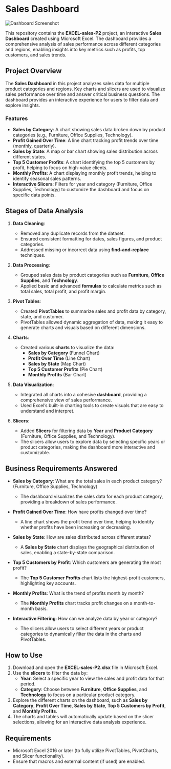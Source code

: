 # Sales Dashboard

![Dashboard Screenshot](path-to-your-screenshot.png)

This repository contains the **EXCEL-sales-P2** project, an interactive **Sales Dashboard** created using Microsoft Excel. The dashboard provides a comprehensive analysis of sales performance across different categories and regions, enabling insights into key metrics such as profits, top customers, and sales trends.

## Project Overview

The **Sales Dashboard** in this project analyzes sales data for multiple product categories and regions. Key charts and slicers are used to visualize sales performance over time and answer critical business questions. The dashboard provides an interactive experience for users to filter data and explore insights.

### Features

- **Sales by Category**: A chart showing sales data broken down by product categories (e.g., Furniture, Office Supplies, Technology).
- **Profit Gained Over Time**: A line chart tracking profit trends over time (monthly, quarterly).
- **Sales by State**: A map or bar chart showing sales distribution across different states.
- **Top 5 Customer Profits**: A chart identifying the top 5 customers by profit, helping to focus on high-value clients.
- **Monthly Profits**: A chart displaying monthly profit trends, helping to identify seasonal sales patterns.
- **Interactive Slicers**: Filters for year and category (Furniture, Office Supplies, Technology) to customize the dashboard and focus on specific data points.

## Stages of Data Analysis

1. **Data Cleaning**:
   - Removed any duplicate records from the dataset.
   - Ensured consistent formatting for dates, sales figures, and product categories.
   - Addressed missing or incorrect data using **find-and-replace** techniques.

2. **Data Processing**:
   - Grouped sales data by product categories such as **Furniture**, **Office Supplies**, and **Technology**.
   - Applied basic and advanced **formulas** to calculate metrics such as total sales, total profit, and profit margin.

3. **Pivot Tables**:
   - Created **PivotTables** to summarize sales and profit data by category, state, and customer.
   - PivotTables allowed dynamic aggregation of data, making it easy to generate charts and visuals based on different dimensions.

4. **Charts**:
   - Created various **charts** to visualize the data:
     - **Sales by Category** (Funnel Chart)
     - **Profit Over Time** (Line Chart)
     - **Sales by State** (Map Chart)
     - **Top 5 Customer Profits** (Pie Chart)
     - **Monthly Profits** (Bar Chart)

5. **Data Visualization**:
   - Integrated all charts into a cohesive **dashboard**, providing a comprehensive view of sales performance.
   - Used Excel’s built-in charting tools to create visuals that are easy to understand and interpret.

6. **Slicers**:
   - Added **Slicers** for filtering data by **Year** and **Product Category** (Furniture, Office Supplies, and Technology).
   - The slicers allow users to explore data by selecting specific years or product categories, making the dashboard more interactive and customizable.

## Business Requirements Answered

- **Sales by Category**: What are the total sales in each product category? (Furniture, Office Supplies, Technology)
  - The dashboard visualizes the sales data for each product category, providing a breakdown of sales performance.
  
- **Profit Gained Over Time**: How have profits changed over time?
  - A line chart shows the profit trend over time, helping to identify whether profits have been increasing or decreasing.

- **Sales by State**: How are sales distributed across different states?
  - A **Sales by State** chart displays the geographical distribution of sales, enabling a state-by-state comparison.

- **Top 5 Customers by Profit**: Which customers are generating the most profit?
  - The **Top 5 Customer Profits** chart lists the highest-profit customers, highlighting key accounts.

- **Monthly Profits**: What is the trend of profits month by month?
  - The **Monthly Profits** chart tracks profit changes on a month-to-month basis.

- **Interactive Filtering**: How can we analyze data by year or category?
  - The slicers allow users to select different years or product categories to dynamically filter the data in the charts and PivotTables.

## How to Use

1. Download and open the **EXCEL-sales-P2.xlsx** file in Microsoft Excel.
2. Use the **slicers** to filter the data by:
   - **Year**: Select a specific year to view the sales and profit data for that period.
   - **Category**: Choose between **Furniture**, **Office Supplies**, and **Technology** to focus on a particular product category.
3. Explore the different charts on the dashboard, such as **Sales by Category**, **Profit Over Time**, **Sales by State**, **Top 5 Customers by Profit**, and **Monthly Profits**.
4. The charts and tables will automatically update based on the slicer selections, allowing for an interactive data analysis experience.

## Requirements

- Microsoft Excel 2016 or later (to fully utilize PivotTables, PivotCharts, and Slicer functionality).
- Ensure that macros and external content (if used) are enabled.
